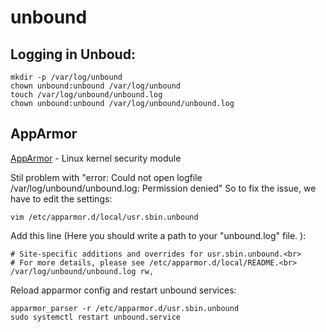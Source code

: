 # unbound

## Logging in Unboud:

    mkdir -p /var/log/unbound
    chown unbound:unbound /var/log/unbound
    touch /var/log/unbound/unbound.log
    chown unbound:unbound /var/log/unbound/unbound.log


## AppArmor
[AppArmor](https://www.apparmor.net/) - Linux kernel security module
 
Stil problem with "error: Could not open logfile /var/log/unbound/unbound.log: Permission denied"
So to fix the issue, we have to edit the settings:
    
    vim /etc/apparmor.d/local/usr.sbin.unbound

Add this line (Here you should write a path to your "unbound.log" file. ):
    
    # Site-specific additions and overrides for usr.sbin.unbound.<br>
    # For more details, please see /etc/apparmor.d/local/README.<br>
    /var/log/unbound/unbound.log rw,

Reload apparmor config and restart unbound services:
    
    apparmor_parser -r /etc/apparmor.d/usr.sbin.unbound 
    sudo systemctl restart unbound.service

